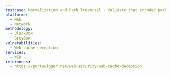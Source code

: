 ```yaml
---
testcase: Normalization and Path Traversal - Validate that encoded path traversal patterns (e.g., %2e%2e%2f, %2f%2e%2e%2f) in the Web (HTTP/HTTPS) service do not cause the origin server and cache to interpret the path differently, leading to cache deception
platforms: 
  - Web
  - Network
methodology: 
  - BlackBox
  - GreyBox
vulnerabilities:
  - Web cache deception
services:
  - WEB
references:
  - https://portswigger.net/web-security/web-cache-deception
---
```

